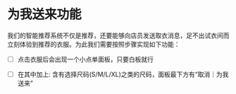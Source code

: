 # 为我送来功能
我们的智能推荐系统不仅是推荐，还要能够向店员发送取衣消息，足不出试衣间而立刻体验到推荐的衣服。为此我们需要按照步骤实现如下功能：
-[ ] 点击衣服后会出现一个小点单面板，只要白板就行
-[ ] 在其中加上: 含有选择尺码(S/M/L/XL)之类的尺码，面板最下方有“取消｜为我送来”

